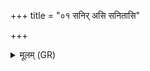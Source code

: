+++
title = "०१ सनिर् असि सनितासि"

+++
<details><summary>मूलम् (GR)</summary>

+++(PSK 20.53.1)+++सनिर् असि सनितासि सनेयम् ॥
</details>